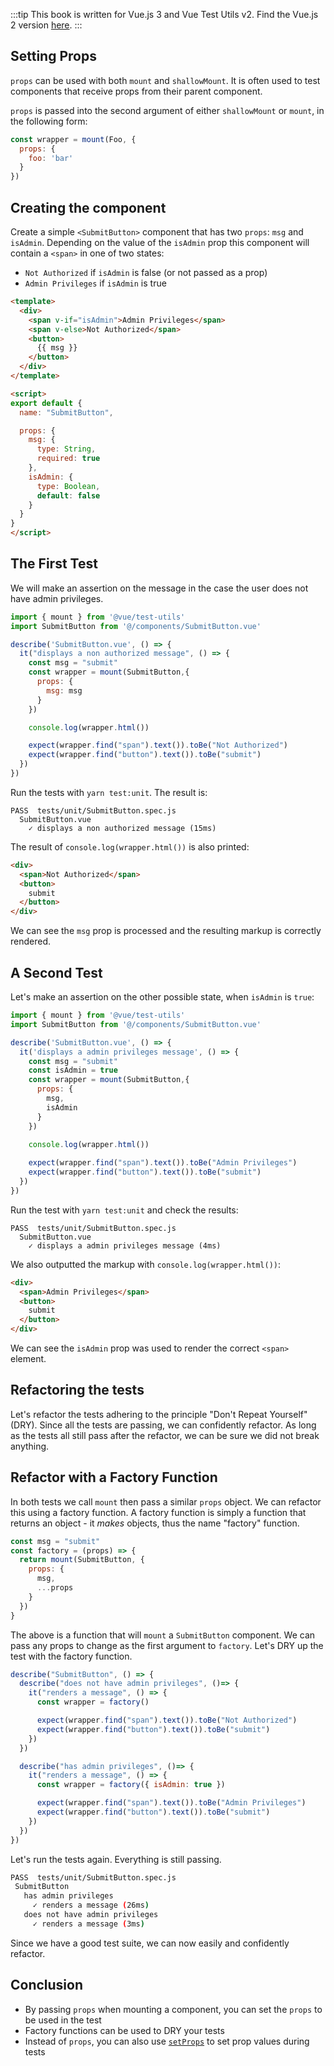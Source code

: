 :::tip This book is written for Vue.js 3 and Vue Test Utils v2.
Find the Vue.js 2 version [here](/).
:::

## Setting Props

`props` can be used with both `mount` and `shallowMount`. It is often used to test components that receive props from their parent component.

`props` is passed into the second argument of either `shallowMount` or `mount`, in the following form:

```js
const wrapper = mount(Foo, {
  props: {
    foo: 'bar'
  }
})
```

## Creating the component

Create a simple `<SubmitButton>` component that has two `props`: `msg` and `isAdmin`. Depending on the value of the `isAdmin` prop this component will contain a `<span>` in one of two states:

* `Not Authorized` if `isAdmin` is false (or not passed as a prop)
* `Admin Privileges` if `isAdmin` is true

```html
<template>
  <div>
    <span v-if="isAdmin">Admin Privileges</span>
    <span v-else>Not Authorized</span>
    <button>
      {{ msg }}
    </button>
  </div>
</template>

<script>
export default {
  name: "SubmitButton",

  props: {
    msg: {
      type: String,
      required: true
    },
    isAdmin: {
      type: Boolean,
      default: false
    }
  }
}
</script>
```

## The First Test

We will make an assertion on the message in the case the user does not have admin privileges.

```js
import { mount } from '@vue/test-utils'
import SubmitButton from '@/components/SubmitButton.vue'

describe('SubmitButton.vue', () => {
  it("displays a non authorized message", () => {
    const msg = "submit"
    const wrapper = mount(SubmitButton,{
      props: {
        msg: msg
      }
    })

    console.log(wrapper.html())

    expect(wrapper.find("span").text()).toBe("Not Authorized")
    expect(wrapper.find("button").text()).toBe("submit")
  })
})
```

Run the tests with `yarn test:unit`. The result is:

```
PASS  tests/unit/SubmitButton.spec.js
  SubmitButton.vue
    ✓ displays a non authorized message (15ms)
```

The result of `console.log(wrapper.html())` is also printed:

```html
<div>
  <span>Not Authorized</span>
  <button>
    submit
  </button>
</div>
```

We can see the `msg` prop is processed and the resulting markup is correctly rendered.

## A Second Test

Let's make an assertion on the other possible state, when `isAdmin` is `true`:

```js
import { mount } from '@vue/test-utils'
import SubmitButton from '@/components/SubmitButton.vue'

describe('SubmitButton.vue', () => {
  it('displays a admin privileges message', () => {
    const msg = "submit"
    const isAdmin = true
    const wrapper = mount(SubmitButton,{
      props: {
        msg,
        isAdmin
      }
    })

    console.log(wrapper.html())
    
    expect(wrapper.find("span").text()).toBe("Admin Privileges")
    expect(wrapper.find("button").text()).toBe("submit")
  })
})
```

Run the test with `yarn test:unit` and check the results:

```shell
PASS  tests/unit/SubmitButton.spec.js
  SubmitButton.vue
    ✓ displays a admin privileges message (4ms)
```

We also outputted the markup with `console.log(wrapper.html())`:

```html
<div>
  <span>Admin Privileges</span>
  <button>
    submit
  </button>
</div>
```
We can see the `isAdmin` prop was used to render the correct `<span>` element.

## Refactoring the tests

Let's refactor the tests adhering to the principle "Don't Repeat Yourself" (DRY). Since all the tests are passing, we can confidently refactor. As long as the tests all still pass after the refactor, we can be sure we did not break anything.

## Refactor with a Factory Function

In both tests we call `mount` then pass a similar `props` object. We can refactor this using a factory function. A factory function is simply a function that returns an object - it _makes_ objects, thus the name "factory" function.

```js
const msg = "submit"
const factory = (props) => {
  return mount(SubmitButton, {
    props: {
      msg,
      ...props
    }
  })
}
```

The above is a function that will `mount` a `SubmitButton` component. We can pass any props to change as the first argument to `factory`. Let's DRY up the test with the factory function.

```js
describe("SubmitButton", () => {
  describe("does not have admin privileges", ()=> {
    it("renders a message", () => {
      const wrapper = factory()

      expect(wrapper.find("span").text()).toBe("Not Authorized")
      expect(wrapper.find("button").text()).toBe("submit")
    })
  })

  describe("has admin privileges", ()=> {
    it("renders a message", () => {
      const wrapper = factory({ isAdmin: true })

      expect(wrapper.find("span").text()).toBe("Admin Privileges")
      expect(wrapper.find("button").text()).toBe("submit")
    })
  })
})
```

Let's run the tests again. Everything is still passing.

```sh
PASS  tests/unit/SubmitButton.spec.js
 SubmitButton
   has admin privileges
     ✓ renders a message (26ms)
   does not have admin privileges
     ✓ renders a message (3ms)
```

Since we have a good test suite, we can now easily and confidently refactor.

## Conclusion

- By passing `props` when mounting a component, you can set the `props` to be used in the test
- Factory functions can be used to DRY your tests
- Instead of `props`, you can also use [`setProps`](https://vue-test-utils.vuejs.org/api/wrapper-array/#setprops-props) to set prop values during tests
